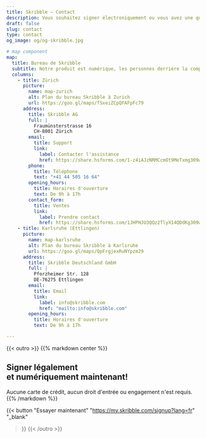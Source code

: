```yaml
---
title: Skribble – Contact
description: Vous souhaitez signer électroniquement ou vous avez une question ? N'hésitez pas à nous contacter par téléphone ou par e-mail.
draft: false
slug: contact
type: contact
og_image: og/og-skribble.jpg

# map component
map:
  title: Bureau de Skribble
  subtitle: Notre produit est numérique, les personnes derrière la compagnie en chair et en os. Vous pouvez les rencontrer dans nos bureaux en Suisse et en Allemagne.
  columns:
    - title: Zürich
      picture:
        name: map-zurich
        alt: Plan du bureau Skribble à Zurich
        url: https://goo.gl/maps/fSxeiZCpQFAFpFc79
      address:
        title: Skribble AG
        full: |
          Fraumünsterstrasse 16
          CH-8001 Zürich
        email:
          title: Support
          link:
            label: Contacter l'assistance
            href: https://share.hsforms.com/1-z4iAJzNRMCcmOt9MeTxmg309ws
        phone: 
          title: Téléphone
          text: "+41 44 505 16 64"
        opening_hours:
          title: Horaires d'ouverture
          text: De 9h à 17h
        contact_form:
          title: Ventes 
          link:
            label: Prendre contact
            href: https://share.hsforms.com/1JHPHJU3QQz2TlyX14QDdKg309ws
    - title: Karlsruhe (Ettlingen)
      picture:
        name: map-karlsruhe
        alt: Plan du bureau Skribble à Karlsruhe
        url: https://goo.gl/maps/QpFrgjexRuNYpzm29
      address:
        title: Skribble Deutschland GmbH
        full: |
          Pforzheimer Str. 128
          DE-76275 Ettlingen
        email:
          title: Email 
          link:
            label: info@skribble.com
            href: "mailto:info@skribble.com"
        opening_hours:
          title: Horaires d'ouverture
          text: De 9h à 17h

---
```


[//]: # (--------------------------------------------------------------------------------------------------------------)

{{< outro >}}
{{% markdown center %}}
## Signer légalement <br class="hide-for-mobile">et numériquement maintenant!
Aucune carte de crédit, aucun droit d'entrée
ou engagement n'est requis.
{{% /markdown %}}

{{< button
  "Essayer maintenant"
  "https://my.skribble.com/signup?lang=fr"
  "_blank"
>}}
{{< /outro >}}
